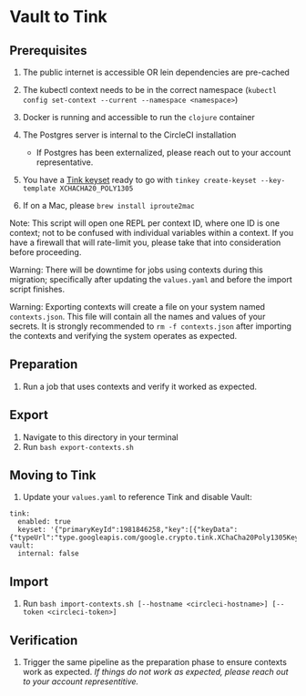 # Vault to Tink

## Prerequisites

1. The public internet is accessible OR lein dependencies are pre-cached
1. The kubectl context needs to be in the correct namespace (`kubectl config set-context --current --namespace <namespace>`)
1. Docker is running and accessible to run the `clojure` container
1. The Postgres server is internal to the CircleCI installation

   - If Postgres has been externalized, please reach out to your account representative.

1. You have a [Tink keyset](https://developers.google.com/tink/install-tinkey) ready to go with `tinkey create-keyset --key-template XCHACHA20_POLY1305`
1. If on a Mac, please `brew install iproute2mac`

Note: This script will open one REPL per context ID, where one ID is one context; not to be confused with individual variables within a context. If you have a firewall that will rate-limit you, please take that into consideration before proceeding.

Warning: There will be downtime for jobs using contexts during this migration; specifically after updating the `values.yaml` and before the import script finishes.

Warning: Exporting contexts will create a file on your system named `contexts.json`. This file will contain all the names and values of your secrets. It is strongly recommended to `rm -f contexts.json` after importing the contexts and verifying the system operates as expected.

## Preparation

1. Run a job that uses contexts and verify it worked as expected.

## Export

1. Navigate to this directory in your terminal
1. Run `bash export-contexts.sh`

## Moving to Tink

1. Update your `values.yaml` to reference Tink and disable Vault:

```
tink:
  enabled: true
  keyset: '{"primaryKeyId":1981846258,"key":[{"keyData":{"typeUrl":"type.googleapis.com/google.crypto.tink.XChaCha20Poly1305Key","value":"GiCibSVjG2+bLaeShz+M67BcsEZt7GPI+zcE8J+HKYew==","keyMaterialType":"SYMMETRIC"},"status":"ENABLED","keyId":1981846258,"outputPrefixType":"TINK"}]}'
vault:
  internal: false
```

## Import

1. Run `bash import-contexts.sh [--hostname <circleci-hostname>] [--token <circleci-token>]`

## Verification

1. Trigger the same pipeline as the preparation phase to ensure contexts work as expected. _If things do not work as expected, please reach out to your account representitive._
